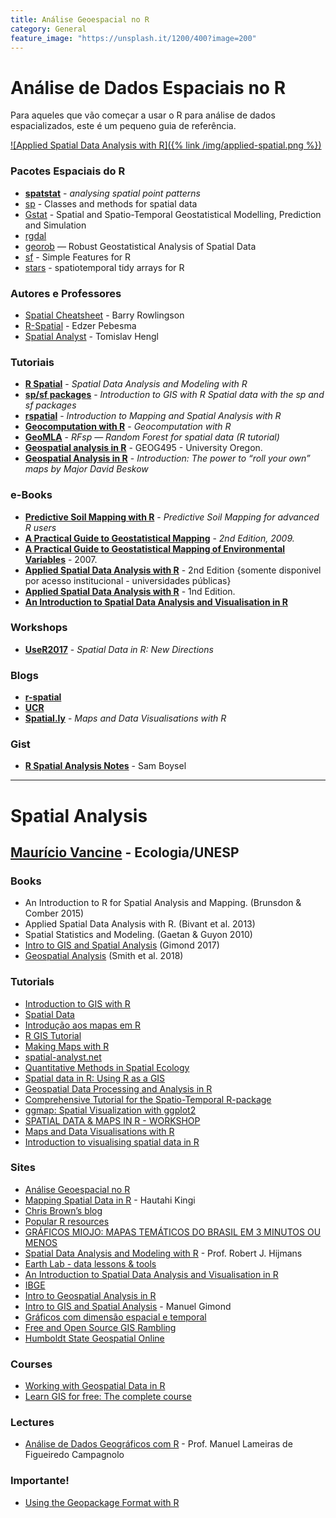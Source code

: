 ```yaml
---
title: Análise Geoespacial no R
category: General
feature_image: "https://unsplash.it/1200/400?image=200"
---
```

# Análise de Dados Espaciais no R
Para aqueles que vão começar a usar o R para análise de dados espacializados, este é um pequeno guia de referência.

[![Applied Spatial Data Analysis with R]({% link /img/applied-spatial.png %})](http://gis.humboldt.edu/OLM/r/Spatial%20Analysis%20With%20R.pdf)

### Pacotes Espaciais do R
- **[spatstat](http://spatstat.org)** - *analysing spatial point patterns*
- [sp](https://www.rdocumentation.org/packages/sp/versions/1.3-1) - Classes and methods for spatial data
- [Gstat](https://www.rdocumentation.org/packages/gstat/versions/1.1-6) - Spatial and Spatio-Temporal Geostatistical Modelling, Prediction and Simulation
- [rgdal](https://github.com/jeroen/rgdal)
- [georob](https://www.rdocumentation.org/packages/georob/versions/0.3-6) — Robust Geostatistical Analysis of Spatial Data
- [sf](https://r-spatial.github.io/sf) - Simple Features for R
- [stars](https://r-spatial.github.io/stars) - spatiotemporal tidy arrays for R

### Autores e Professores
- [Spatial Cheatsheet](http://www.maths.lancs.ac.uk/~rowlings/Teaching/UseR2012/index.html) - Barry Rowlingson
- [R-Spatial](https://edzer.github.io) - Edzer Pebesma
- [Spatial Analyst](http://spatial-analyst.net) - Tomislav Hengl

### Tutoriais
- **[R Spatial](http://rspatial.org)** - *Spatial Data Analysis and Modeling with R*
- **[sp/sf packages](https://www.jessesadler.com/post/gis-with-r-intro)** - *Introduction to GIS with R
Spatial data with the sp and sf packages*
- **[rspatial](https://cengel.github.io/rspatial)** - *Introduction to Mapping and Spatial Analysis with R*
- **[Geocomputation with R](http://geocompr.robinlovelace.net)** - *Geocomputation with R*
- **[GeoMLA](https://github.com/thengl/GeoMLA)** - *RFsp — Random Forest for spatial data (R tutorial)*
- **[Geospatial analysis in R](http://geog.uoregon.edu/bartlein/courses/geog495/lec07.html)** - GEOG495 - University Oregon.
- **[Geospatial Analysis in R](http://data-analytics.net/cep/Schedule_files/geospatial.html)** - *Introduction: The power to “roll your own” maps by Major David Beskow*

### e-Books
- **[Predictive Soil Mapping with R](https://envirometrix.github.io/PredictiveSoilMapping/)** - *Predictive Soil Mapping for advanced R users*
- **[A Practical Guide to Geostatistical Mapping](https://library.wur.nl/isric/fulltext/isricu_i27272_001.pdf)** - *2nd Edition, 2009.*
- **[A Practical Guide to Geostatistical Mapping of Environmental Variables](https://ec.europa.eu/jrc/en/publication/eur-scientific-and-technical-research-reports/practical-guide-geostatistical-mapping-environmental-variables)** - 2007.
- **[Applied Spatial Data Analysis with R](https://link.springer.com/content/pdf/10.1007%2F978-1-4614-7618-4.pdf)** - 2nd Edition {somente disponivel por acesso institucional - universidades públicas}
- **[Applied Spatial Data Analysis with R](http://gis.humboldt.edu/OLM/r/Spatial%20Analysis%20With%20R.pdf)** - 1nd Edition.
- **[An Introduction to Spatial Data Analysis and Visualisation in R](http://www.spatialanalysisonline.com/An%20Introduction%20to%20Spatial%20Data%20Analysis%20in%20R.pdf)**

### Workshops
- **[UseR2017](https://edzer.github.io/UseR2017)** - *Spatial Data in R: New Directions*

### Blogs
- **[r-spatial](http://r-spatial.org)**
- **[UCR](http://uc-r.github.io)**
- **[Spatial.ly](http://spatial.ly/r)** - *Maps and Data Visualisations with R*

### Gist
- **[R Spatial Analysis Notes](https://gist.github.com/sboysel/fc661f26ef51eae6377b)** - Sam Boysel

---
# Spatial Analysis 
## [Maurício Vancine](https://sites.google.com/view/mauriciovancine/home) - Ecologia/UNESP
### Books
- An Introduction to R for Spatial Analysis and Mapping. (Brunsdon & Comber 2015)
- Applied Spatial Data Analysis with R. (Bivant et al. 2013)
- Spatial Statistics and Modeling. (Gaetan & Guyon 2010)
- [Intro to GIS and Spatial Analysis](https://mgimond.github.io/Spatial/index.html) (Gimond 2017)
- [Geospatial Analysis](http://spatialanalysisonline.com/HTML/index.html) (Smith et al. 2018)

### Tutorials
- [Introduction to GIS with R](https://www.jessesadler.com/post/gis-with-r-intro/)
- [Spatial Data](http://ncss-tech.github.io/stats_for_soil_survey/chapters/2_data/2b_spatial_data.html)
- [Introdução aos mapas em R](http://rstudio-pubs-static.s3.amazonaws.com/176768_ec7fb4801e3a4772886d61e65885fbdd.html)
- [R GIS Tutorial](http://pakillo.github.io/R-GIS-tutorial/)
- [Making Maps with R](http://eriqande.github.io/rep-res-web/lectures/making-maps-with-R.html)
- [spatial-analyst.net](http://spatial-analyst.net/wiki/index.php?title=Main_Page)
- [Quantitative Methods in Spatial Ecology](http://evansmurphy.wixsite.com/evansspatial)
- [Spatial data in R: Using R as a GIS](http://pakillo.github.io/R-GIS-tutorial/)
- [Geospatial Data Processing and Analysis in R](http://rpubs.com/ajlyons/rspatialdata)
- [Comprehensive Tutorial for the Spatio-Temporal R-package](https://cran.r-project.org/web/packages/SpatioTemporal/vignettes/ST_tutorial.pdf)
- [ggmap: Spatial Visualization with ggplot2](https://journal.r-project.org/archive/2013-1/kahle-wickham.pdf)
- [SPATIAL DATA & MAPS IN R  - WORKSHOP](https://github.com/mattjbayly/MapsProj/blob/master/Maps_Tutorial.R)
- [Maps and Data Visualisations with R](http://spatial.ly/r/)
- [Introduction to visualising spatial data in R](https://cran.r-project.org/doc/contrib/intro-spatial-rl.pdf)

### Sites
- [Análise Geoespacial no R](https://www.geosaber.com.br/general/2018/01/08/analise-espacial-R/)
- [Mapping Spatial Data in R](http://hautahi.com/rmaps) - Hautahi Kingi
- [Chris Brown’s blog](http://www.seascapemodels.org/bluecology_blog.html)
- [Popular R resources](http://www.seascapemodels.org/code.html)
- [GRÁFICOS MIOJO: MAPAS TEMÁTICOS DO BRASIL EM 3 MINUTOS OU MENOS](http://curso-r.com/blog/2017/05/04/2017-05-04-mapas-tematicos-3-minutos/)
- [Spatial Data Analysis and Modeling with R](http://www.rspatial.org/#) - Prof. Robert J. Hijmans
- [Earth Lab - data lessons & tools](https://earthdatascience.org)
- [An Introduction to Spatial Data Analysis and Visualisation in R ](https://data.cdrc.ac.uk/tutorial/an-introduction-to-spatial-data-analysis-and-visualisation-in-r)
- [IBGE](http://mapas.ibge.gov.br)
- [Intro to Geospatial Analysis in R](http://data-analytics.net/wp-content/uploads/2014/09/geo1.html)
- [Intro to GIS and Spatial Analysis](https://mgimond.github.io/Spatial/coordinate-systems.html) - Manuel Gimond
- [Gráficos com dimensão espacial e temporal](https://italocegatta.github.io/graficos-com-dimensao-espacial-e-temporal/)
- [Free and Open Source GIS Rambling](https://anitagraser.com)
- [Humboldt State Geospatial Online](http://gis.humboldt.edu/OLM/OLM_Homepage/index.html)

### Courses
- [Working with Geospatial Data in R](https://www.datacamp.com/courses/working-with-geospatial-data-in-r)
- [Learn GIS for free: The complete course](https://blog.gvsig.org/2017/08/01/learn-gis-for-free-the-complete-course/)

### Lectures
- [Análise de Dados Geográficos com R](https://fenix.isa.ulisboa.pt/qubEdu/cursos/ce.adg_r/lateral/material-pedagogico) - Prof. Manuel Lameiras de Figueiredo Campagnolo

### Importante!
- [Using the Geopackage Format with R](http://jsta.github.io/2016/07/14/geopackage-r.html)
